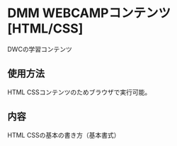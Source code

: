 # DMM WEBCAMPコンテンツ[HTML/CSS]
DWCの学習コンテンツ

## 使用方法
HTML CSSコンテンツのためブラウザで実行可能。

## 内容
HTML CSSの基本の書き方（基本書式）

